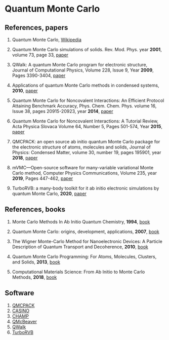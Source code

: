 # Quantum Monte Carlo

## References, papers


1. Quantum Monte Carlo, [Wikipedia](https://en.wikipedia.org/wiki/Quantum_Monte_Carlo)

1. Quantum Monte Carlo simulations of solids. Rev. Mod. Phys. year **2001**, volume 73, page 33, [paper](http://altair.physics.ncsu.edu/lubos/papers/revmodphysfinal.pdf)

1. QWalk: A quantum Monte Carlo program for electronic structure, Journal of Computational Physics, Volume 228, Issue 9, Year **2009**, Pages 3390-3404, [paper](https://arxiv.org/pdf/0710.4361.pdf)

1. Applications of quantum Monte Carlo methods in condensed systems, **2010**, [paper](https://arxiv.org/pdf/1010.4992.pdf)

1. Quantum Monte Carlo for Noncovalent Interactions: An Efficient Protocol Attaining Benchmark Accuracy, Phys. Chem. Chem. Phys. volume 16, Issue 38, pages 20915-20923, year **2014**, [paper](https://arxiv.org/pdf/1403.0604.pdf)

1. Quantum Monte Carlo for Noncovalent Interactions: A Tutorial Review, Acta Physica Slovaca Volume 64, Number 5, Pages 501-574, Year **2015**, [paper](https://www.researchgate.net/publication/283051612_Quantum_Monte_Carlo_for_Noncovalent_Interactions_A_Tutorial_Review)

1. QMCPACK: an open source ab initio quantum Monte Carlo package for the electronic structure of atoms, molecules and solids, Journal of Physics: Condensed Matter, volume 30, number 19, pages 195901, year **2018**, [paper](https://iopscience.iop.org/article/10.1088/1361-648X/aab9c3/meta)

1. mVMC—Open-source software for many-variable variational Monte Carlo method, Computer Physics Communications, Volume 235, year **2019**, Pages 447-462, [paper](https://www.sciencedirect.com/science/article/pii/S0010465518303102)

1. TurboRVB: a many-body toolkit for it ab initio electronic simulations by quantum Monte Carlo, **2020**, [paper](https://arxiv.org/pdf/2002.07401.pdf)



## References, books

1. Monte Carlo Methods In Ab Initio Quantum Chemistry, **1994**, [book](https://www.amazon.com/Methods-Quantum-Chemistry-Scientific-Lecture/dp/9810203225/ref=sr_1_1?dchild=1&keywords=Monte+Carlo+Methods+In+Ab+Initio+Quantum+Chemistry&qid=1588263518&s=books&sr=1-1)

1. Quantum Monte Carlo: origins, development, applications, **2007**, [book](https://www.amazon.com/Quantum-Monte-Carlo-Development-Applications/dp/0195310101/ref=sr_1_1?dchild=1&keywords=Quantum+Monte+Carlo%3A+origins%2C+development%2C+applications&qid=1588263306&s=books&sr=1-1)

1. The Wigner Monte-Carlo Method for Nanoelectronic Devices: A Particle Description of Quantum Transport and Decoherence, **2010**, [book](https://www.amazon.com/Wigner-Monte-Method-Nanoelectronic-Devices/dp/1848211503)

1. Quantum Monte Carlo Programming: For Atoms, Molecules, Clusters, and Solids, **2013**, [book](https://onlinelibrary.wiley.com/doi/book/10.1002/9783527676729)

1. Computational Materials Science: From Ab Initio to Monte Carlo Methods, **2018**, [book](https://www.amazon.com/Computational-Materials-Science-Initio-Methods-ebook/dp/B07CCGJRXQ/ref=sr_1_fkmr0_1?dchild=1&keywords=Monte+Carlo+Methods+In+Ab+Initio+Quantum+Chemistry&qid=1588263518&s=books&sr=1-1-fkmr0)



## Software
1. [QMCPACK](https://www.qmcpack.org/)
1. [CASINO](https://vallico.net/casinoqmc/)
1. [CHAMP](http://pages.physics.cornell.edu/~cyrus/champ.html)
1. [QMcBeaver](http://qmcbeaver.sourceforge.net/)
1. [QWalk](http://qwalk.github.io/mainline/)
1. [TurboRVB](https://people.sissa.it/~sorella/TurboRVB_Manual/build/html/index.html)
